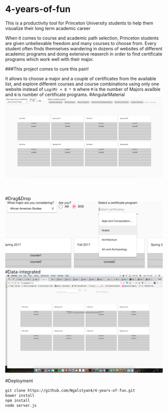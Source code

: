 # 4-years-of-fun
This is a  productivity tool for Princeton University students to help them visualize their long term academic career

When it comes to course and academic path selection, Princeton students are given unbelievable freedom and many courses to
choose from. 
Every student often finds themselves wandering in dozens of websites of different academic programs and  doing extensive reaserch
in order to find certificate programs which work well with their major.

###This project comes to cure this pain!

It allows to choose a major and a  couple of certificates from the available list, and explore different courses  and course combinations
using only one website instead of <code>Log(M) + 8 * N</code> where <code>M</code> is the number of Majors availble and <code>N</code>
is number of certificate programs.
#AngularMaterial
<img src="screenshots/1.png">
<div style="height:40px"></div>
#Drag&Drop
<img src="screenshots/2.png">
#Data-integrated
<img src="screenshots/3.png">

#Deployment

```shell
git clone https://github.com/Ngalstyan4/4-years-of-fun.git
bower install
npm install
node server.js
```
